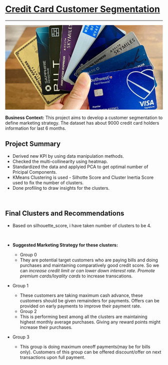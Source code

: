 # <u> Credit Card Customer Segmentation</u>

--------------------------------------------------------------------------------
<p align="center">
  <img src="credit_cards.jpeg" style="width: 800px; height: 270px;" />
</p>



**Business Context:** This project aims to develop a customer segmentation to define marketing strategy. The dataset has about 9000 credit card holders information for last 6 months.


## Project Summary
* Derived new KPI by using data manipulation methods.
* Checked the multi-collinearity using heatmap.
* Standardized the data and applyied PCA to get optimal number of Pricipal Components.
* KMeans Clustering is used - Silhotte Score and Cluster Inertia Score used to fix the number of clusters.
* Done profiling to draw insights for the clusters.

<p align="center"><img style="width: 600px; height: 370px src="Picture4_cluster_vs_silhoutte.png" /></p>

## Final Clusters and Recommendations 
* Based on silhouette_score, i have taken number of clusters to be 4.

<p align="center"><img style="width: 600px; height: 370px src="Picture5_clusters_plot.png" /></p>

* **Suggested Marketing Strategy for these clusters:**


  * Group 0 
   - They are potential target customers who are paying bills and doing purchases and maintaining comparatively good credit score. So we can <i>increase credit limit or can lower down interest rate. Promote premium cards/loyality cards</i> to increase transcations.
   
* Group 1
   - These customers are taking maximum cash advance, these customers should be given remainders for payments. Offers can be provided on early payments to improve their payment rate.

  * Group 2
   - This is performing best among all the clusters are maintaining highest monthly average purchases. Giving any reward points might increase their purchases.
   
 * Group 3
   - This group is doing maximum oneoff payments(may be for bills only). Customers of this group can be offered discount/offer on next transactions upon full payment.
   
